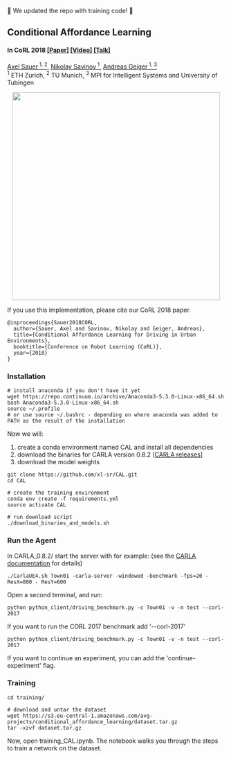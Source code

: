 :star2: We updated the repo with training code! :star2:

## Conditional Affordance Learning  ##
#### In CoRL 2018 [[Paper]](https://arxiv.org/abs/1806.06498) [[Video]](https://www.youtube.com/watch?v=UtUbpigMgr0) [[Talk]](https://www.youtube.com/watch?v=SceH3Al9w_M)

[Axel Sauer<sup> 1, 2</sup>](https://axelsauer.com/),
[Nikolay Savinov<sup> 1</sup>](https://www.nsavinov.com/),
[Andreas Geiger<sup> 1, 3</sup>](https://ps.is.tuebingen.mpg.de/person/ageiger)
<br/>
<sup>1</sup> ETH Zurich, <sup>2</sup> TU Munich, <sup>3</sup> MPI for Intelligent Systems and University of Tubingen<br/>

<p align="center">
  <img src="CAL.gif" width="480">
</p>

If you use this implementation, please cite our CoRL 2018 paper.
```
@inproceedings{Sauer2018CORL,
  author={Sauer, Axel and Savinov, Nikolay and Geiger, Andreas},
  title={Conditional Affordance Learning for Driving in Urban Environments},
  booktitle={Conference on Robot Learning (CoRL)},
  year={2018}
}
```
### Installation

```Shell
# install anaconda if you don't have it yet
wget https://repo.continuum.io/archive/Anaconda3-5.3.0-Linux-x86_64.sh
bash Anaconda3-5.3.0-Linux-x86_64.sh
source ~/.profile
# or use source ~/.bashrc - depending on where anaconda was added to PATH as the result of the installation
```

Now we will:
1. create a conda environment named CAL and install all dependencies
2. download the binaries for CARLA version 0.8.2 [[CARLA releases](https://github.com/carla-simulator/carla/releases)]
3. download the model weights

```Shell
git clone https://github.com/xl-sr/CAL.git
cd CAL

# create the training environment
conda env create -f requirements.yml
source activate CAL

# run download script
./download_binaries_and_models.sh

```

### Run the Agent

In CARLA_0.8.2/ start the server with for example: (see the [CARLA documentation](https://carla.readthedocs.io/en/stable/) for details)

```Shell
./CarlaUE4.sh Town01 -carla-server -windowed -benchmark -fps=20 -ResX=800 - ResY=600
```

Open a second terminal, and run:

```Shell
python python_client/driving_benchmark.py -c Town01 -v -n test --corl-2017

```

If you want to run the CORL 2017 benchmark add '--corl-2017'

```Shell
python python_client/driving_benchmark.py -c Town01 -v -n test --corl-2017

```

If you want to continue an experiment, you can add the 'continue-experiment' flag.

### Training
```Shell
cd training/

# download and untar the dataset
wget https://s3.eu-central-1.amazonaws.com/avg-projects/conditional_affordance_learning/dataset.tar.gz
tar -xzvf dataset.tar.gz
```

Now, open training_CAL.ipynb. The notebook walks you through the steps to train a network on the dataset.

